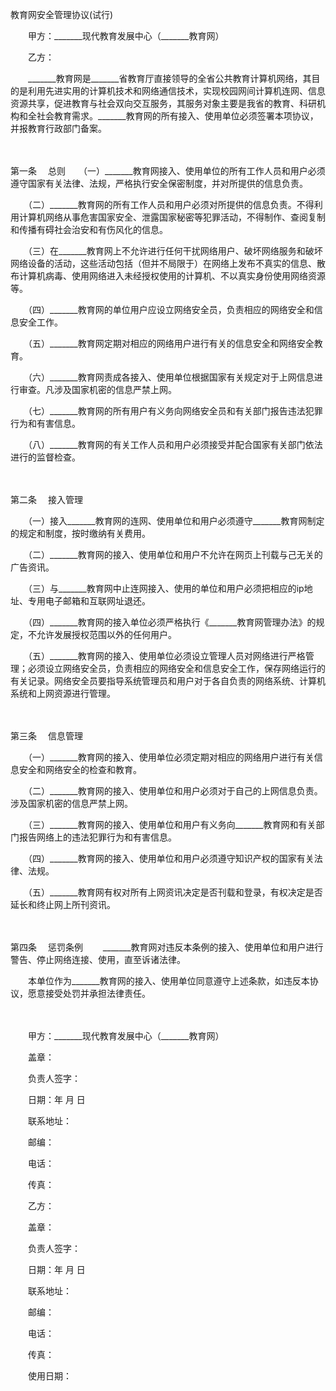 



教育网安全管理协议(试行)



 

　　甲方：_______现代教育发展中心（_______教育网）

　　乙方：　　

　　_______教育网是_______省教育厅直接领导的全省公共教育计算机网络，其目的是利用先进实用的计算机技术和网络通信技术，实现校园网间计算机连网、信息资源共享，促进教育与社会双向交互服务，其服务对象主要是我省的教育、科研机构和全社会教育需求。_______教育网的所有接入、使用单位必须签署本项协议，并报教育行政部门备案。

　　

第一条
　总则　　（一）_______教育网接入、使用单位的所有工作人员和用户必须遵守国家有关法律、法规，严格执行安全保密制度，并对所提供的信息负责。

　　（二）_______教育网的所有工作人员和用户必须对所提供的信息负责。不得利用计算机网络从事危害国家安全、泄露国家秘密等犯罪活动，不得制作、查阅复制和传播有碍社会治安和有伤风化的信息。

　　（三）在_______教育网上不允许进行任何干扰网络用户、破坏网络服务和破坏网络设备的活动，这些活动包括（但并不局限于）在网络上发布不真实的信息、散布计算机病毒、使用网络进入未经授权使用的计算机、不以真实身份使用网络资源等。

　　（四）_______教育网的单位用户应设立网络安全员，负责相应的网络安全和信息安全工作。

　　（五）_______教育网定期对相应的网络用户进行有关的信息安全和网络安全教育。

　　（六）_______教育网责成各接入、使用单位根据国家有关规定对于上网信息进行审查。凡涉及国家机密的信息严禁上网。

　　（七）_______教育网的所有用户有义务向网络安全员和有关部门报告违法犯罪行为和有害信息。

　　（八）_______教育网的有关工作人员和用户必须接受并配合国家有关部门依法进行的监督检查。

　　

第二条
　接入管理　　

　　（一）接入_______教育网的连网、使用单位和用户必须遵守_______教育网制定的规定和制度，按时缴纳有关费用。

　　（二）_______教育网的接入、使用单位和用户不允许在网页上刊载与己无关的广告资讯。

　　（三）与_______教育网中止连网接入、使用的单位和用户必须把相应的ip地址、专用电子邮箱和互联网址退还。

　　（四）_______教育网的接入单位必须严格执行《_______教育网管理办法》的规定，不允许发展授权范围以外的任何用户。

　　（五）_______教育网的接入、使用单位必须设立管理人员对网络进行严格管理；必须设立网络安全员，负责相应的网络安全和信息安全工作，保存网络运行的有关记录。网络安全员要指导系统管理员和用户对于各自负责的网络系统、计算机系统和上网资源进行管理。

　　

第三条
　信息管理　　

　　（一）_______教育网的接入、使用单位必须定期对相应的网络用户进行有关信息安全和网络安全的检查和教育。

　　（二）_______教育网的接入、使用单位和用户必须对于自己的上网信息负责。涉及国家机密的信息严禁上网。

　　（三）_______教育网的接入、使用单位和用户有义务向_______教育网和有关部门报告网络上的违法犯罪行为和有害信息。

　　（四）_______教育网的接入、使用单位和用户必须遵守知识产权的国家有关法律、法规。

　　（五）_______教育网有权对所有上网资讯决定是否刊载和登录，有权决定是否延长和终止网上所刊资讯。

　　

第四条
　惩罚条例　　 _______教育网对违反本条例的接入、使用单位和用户进行警告、停止网络连接、使用，直至诉诸法律。

　　本单位作为_______教育网的接入、使用单位同意遵守上述条款，如违反本协议，愿意接受处罚并承担法律责任。

　　　　

　　甲方：_______现代教育发展中心（_______教育网）

　　盖章：

　　负责人签字：

　　日期：年 月 日

　　联系地址：

　　邮编：

　　电话：

　　传真：　　

　　乙方：

　　盖章：

　　负责人签字：

　　日期：年 月 日

　　联系地址：

　　邮编：

　　电话：

　　传真：

　　使用日期：